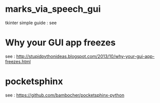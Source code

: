 # marks_via_speech_gui
tkinter simple guide :
see 

# Why your GUI app freezes
see : http://stupidpythonideas.blogspot.com/2013/10/why-your-gui-app-freezes.html

# pocketsphinx
see : https://github.com/bambocher/pocketsphinx-python
